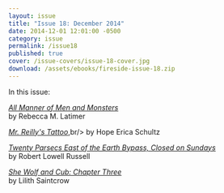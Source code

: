 ```yaml
---
layout: issue
title: "Issue 18: December 2014"
date: 2014-12-01 12:01:00 -0500
category: issue
permalink: /issue18
published: true
cover: /issue-covers/issue-18-cover.jpg
download: /assets/ebooks/fireside-issue-18.zip
---
```


In this issue:

[_All Manner of Men and Monsters_](/issue18/chapter/all-manner-of-men-and-monsters/)<br/>
by Rebecca M. Latimer

[_Mr. Reilly's Tattoo_](/issue18/chapter/mr-reillys-tattoo/),br/>
by Hope Erica Schultz

[_Twenty Parsecs East of the Earth Bypass, Closed on Sundays_](/issue18/chapter/twenty-parsecs-east-of-the-earth-bypass-closed-on-sundays/)<br/>
by Robert Lowell Russell

[_She Wolf and Cub: Chapter Three_](/issue18/chapter/she-wolf-and-cub-chapter-three/)<br/>
by Lilith Saintcrow
